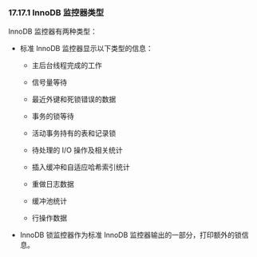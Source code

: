 ### 17.17.1 InnoDB 监控器类型

InnoDB 监控器有两种类型：

- 标准 InnoDB 监控器显示以下类型的信息：

  - 主后台线程完成的工作

  - 信号量等待

  - 最近外键和死锁错误的数据

  - 事务的锁等待

  - 活动事务持有的表和记录锁

  - 待处理的 I/O 操作及相关统计

  - 插入缓冲和自适应哈希索引统计

  - 重做日志数据

  - 缓冲池统计

  - 行操作数据


- InnoDB 锁监控器作为标准 InnoDB 监控器输出的一部分，打印额外的锁信息。